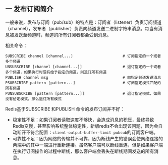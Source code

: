 ## 一 发布订阅简介

一般来说，发布与订阅（pub/sub）的特点是：订阅者（listener）负责订阅频道（channel），发布者（publisher）负责向频道发送二进制字符串消息。每当有消息被发送至频道时，频道的所有订阅者都会受到消息。  

相关命令：
```
SUBSCRIBE channel [channel...]                      # 订阅指定的一个或者多个频道
UNSUBSCRIBE [channel [channel...]]                  # 退订指定的一个或者多个频道，如果执行时没有给予指定的频道，则退订所有频道
PUBLISH channel msg                                 # 向指定频道发送消息
PSUBSCRIBE pattern [pattern...]                     # 订阅指定模式匹配的所有频道
PUNSUBSCRIBE [pattern [pattern...]]                 # 退订指定模式，如果没有给定模式，那么退订所有模式
```

Redis基于SUBSCRIBE 和PUBLISH 命令的发布订阅并不好：
- 稳定性不足：如果订阅者读取速度不够快，会造成消息的积压，最终导致Redis变慢，甚至影响系统整体稳定性，新版redis不会出现该问题，因为会自动断开不符合配置：`client-output-buffer-limit pubsub`的订阅客户端。
- 可靠性不足：因为网络的传输并不可靠，因为断线产生的错误会使网络连接的两端中的其中一端进行重新连接。虽然客户端可以断线重连，但是如果客户端在执行订阅操作的过程中断线，那么客户端会丢失在断线期间发送的所有消息。